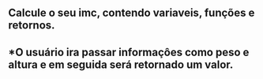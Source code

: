 ## Calcule o seu imc,  contendo variaveis, funções e retornos.

## *O usuário ira passar informaçôes como peso e altura e em seguida será retornado um valor.